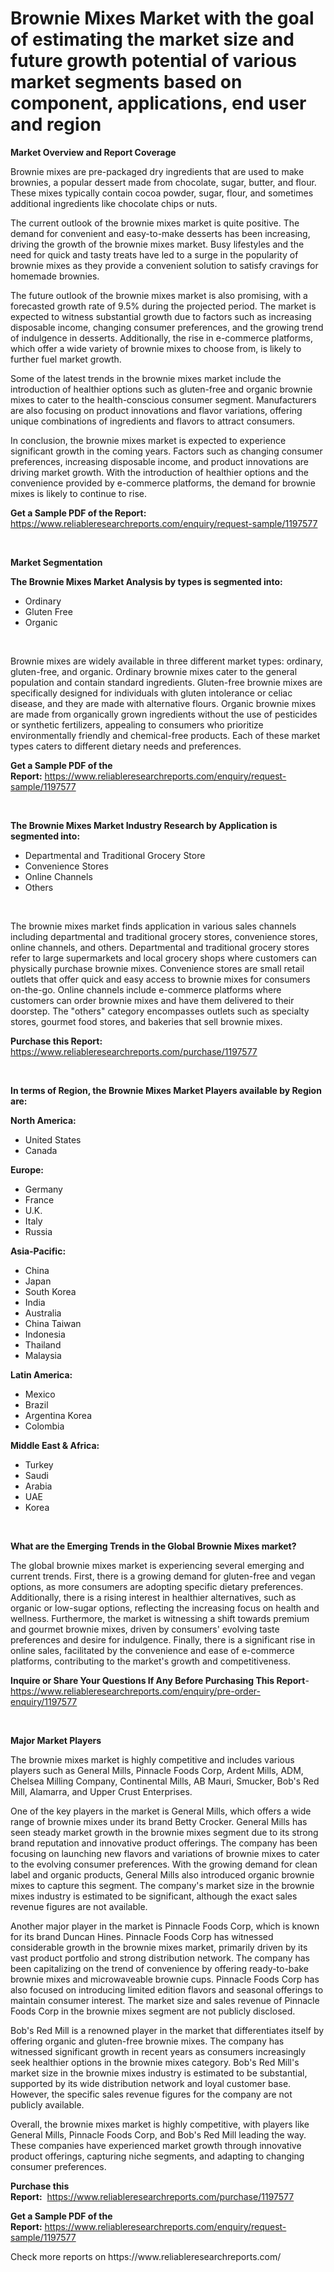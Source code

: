 <p><h1>Brownie Mixes Market with the goal of estimating the market size and future growth potential of various market segments based on component, applications, end user and region</h1></p><p><strong>Market Overview and Report Coverage</strong></p>
<p><p>Brownie mixes are pre-packaged dry ingredients that are used to make brownies, a popular dessert made from chocolate, sugar, butter, and flour. These mixes typically contain cocoa powder, sugar, flour, and sometimes additional ingredients like chocolate chips or nuts.</p><p>The current outlook of the brownie mixes market is quite positive. The demand for convenient and easy-to-make desserts has been increasing, driving the growth of the brownie mixes market. Busy lifestyles and the need for quick and tasty treats have led to a surge in the popularity of brownie mixes as they provide a convenient solution to satisfy cravings for homemade brownies.</p><p>The future outlook of the brownie mixes market is also promising, with a forecasted growth rate of 9.5% during the projected period. The market is expected to witness substantial growth due to factors such as increasing disposable income, changing consumer preferences, and the growing trend of indulgence in desserts. Additionally, the rise in e-commerce platforms, which offer a wide variety of brownie mixes to choose from, is likely to further fuel market growth.</p><p>Some of the latest trends in the brownie mixes market include the introduction of healthier options such as gluten-free and organic brownie mixes to cater to the health-conscious consumer segment. Manufacturers are also focusing on product innovations and flavor variations, offering unique combinations of ingredients and flavors to attract consumers.</p><p>In conclusion, the brownie mixes market is expected to experience significant growth in the coming years. Factors such as changing consumer preferences, increasing disposable income, and product innovations are driving market growth. With the introduction of healthier options and the convenience provided by e-commerce platforms, the demand for brownie mixes is likely to continue to rise.</p></p>
<p><strong>Get a Sample PDF of the Report:</strong> <a href="https://www.reliableresearchreports.com/enquiry/request-sample/1197577">https://www.reliableresearchreports.com/enquiry/request-sample/1197577</a></p>
<p>&nbsp;</p>
<p><strong>Market Segmentation</strong></p>
<p><strong>The Brownie Mixes Market Analysis by types is segmented into:</strong></p>
<p><ul><li>Ordinary</li><li>Gluten Free</li><li>Organic</li></ul></p>
<p>&nbsp;</p>
<p><p>Brownie mixes are widely available in three different market types: ordinary, gluten-free, and organic. Ordinary brownie mixes cater to the general population and contain standard ingredients. Gluten-free brownie mixes are specifically designed for individuals with gluten intolerance or celiac disease, and they are made with alternative flours. Organic brownie mixes are made from organically grown ingredients without the use of pesticides or synthetic fertilizers, appealing to consumers who prioritize environmentally friendly and chemical-free products. Each of these market types caters to different dietary needs and preferences.</p></p>
<p><strong>Get a Sample PDF of the Report:</strong>&nbsp;<a href="https://www.reliableresearchreports.com/enquiry/request-sample/1197577">https://www.reliableresearchreports.com/enquiry/request-sample/1197577</a></p>
<p>&nbsp;</p>
<p><strong>The Brownie Mixes Market Industry Research by Application is segmented into:</strong></p>
<p><ul><li>Departmental and Traditional Grocery Store</li><li>Convenience Stores</li><li>Online Channels</li><li>Others</li></ul></p>
<p>&nbsp;</p>
<p><p>The brownie mixes market finds application in various sales channels including departmental and traditional grocery stores, convenience stores, online channels, and others. Departmental and traditional grocery stores refer to large supermarkets and local grocery shops where customers can physically purchase brownie mixes. Convenience stores are small retail outlets that offer quick and easy access to brownie mixes for consumers on-the-go. Online channels include e-commerce platforms where customers can order brownie mixes and have them delivered to their doorstep. The "others" category encompasses outlets such as specialty stores, gourmet food stores, and bakeries that sell brownie mixes.</p></p>
<p><strong>Purchase this Report:</strong>&nbsp; <a href="https://www.reliableresearchreports.com/purchase/1197577">https://www.reliableresearchreports.com/purchase/1197577</a></p>
<p>&nbsp;</p>
<p><strong>In terms of Region, the Brownie Mixes Market Players available by Region are:</strong></p>
<p>
    <p> <strong> North America: </strong>
        <ul>
            <li>United States</li>
            <li>Canada</li>
        </ul>
        </p> 
    <p> <strong> Europe: </strong>
        <ul>
            <li>Germany</li>
            <li>France</li>
            <li>U.K.</li>
            <li>Italy</li>
            <li>Russia</li>
        </ul>
        </p> 
    <p> <strong> Asia-Pacific: </strong>
        <ul>
            <li>China</li>
            <li>Japan</li>
            <li>South Korea</li>
            <li>India</li>
            <li>Australia</li>
            <li>China Taiwan</li>
            <li>Indonesia</li>
            <li>Thailand</li>
            <li>Malaysia</li>
        </ul>
        </p> 
    <p> <strong> Latin America: </strong>
        <ul>
            <li>Mexico</li>
            <li>Brazil</li>
            <li>Argentina Korea</li>
            <li>Colombia</li>
        </ul>
        </p> 
    <p> <strong> Middle East & Africa: </strong>
        <ul>
            <li>Turkey</li>
            <li>Saudi</li>
            <li>Arabia</li>
            <li>UAE</li>
            <li>Korea</li>
        </ul>
    </p>
    </p>
<p>&nbsp;</p>
<p><strong>What are the Emerging Trends in the Global Brownie Mixes market?</strong></p>
<p><p>The global brownie mixes market is experiencing several emerging and current trends. First, there is a growing demand for gluten-free and vegan options, as more consumers are adopting specific dietary preferences. Additionally, there is a rising interest in healthier alternatives, such as organic or low-sugar options, reflecting the increasing focus on health and wellness. Furthermore, the market is witnessing a shift towards premium and gourmet brownie mixes, driven by consumers' evolving taste preferences and desire for indulgence. Finally, there is a significant rise in online sales, facilitated by the convenience and ease of e-commerce platforms, contributing to the market's growth and competitiveness.</p></p>
<p><strong>Inquire or Share Your Questions If Any Before Purchasing This Report</strong>- <a href="https://www.reliableresearchreports.com/enquiry/pre-order-enquiry/1197577">https://www.reliableresearchreports.com/enquiry/pre-order-enquiry/1197577</a></p>
<p>&nbsp;</p>
<p><strong>Major Market Players</strong></p>
<p><p>The brownie mixes market is highly competitive and includes various players such as General Mills, Pinnacle Foods Corp, Ardent Mills, ADM, Chelsea Milling Company, Continental Mills, AB Mauri, Smucker, Bob's Red Mill, Alamarra, and Upper Crust Enterprises.</p><p>One of the key players in the market is General Mills, which offers a wide range of brownie mixes under its brand Betty Crocker. General Mills has seen steady market growth in the brownie mixes segment due to its strong brand reputation and innovative product offerings. The company has been focusing on launching new flavors and variations of brownie mixes to cater to the evolving consumer preferences. With the growing demand for clean label and organic products, General Mills also introduced organic brownie mixes to capture this segment. The company's market size in the brownie mixes industry is estimated to be significant, although the exact sales revenue figures are not available.</p><p>Another major player in the market is Pinnacle Foods Corp, which is known for its brand Duncan Hines. Pinnacle Foods Corp has witnessed considerable growth in the brownie mixes market, primarily driven by its vast product portfolio and strong distribution network. The company has been capitalizing on the trend of convenience by offering ready-to-bake brownie mixes and microwaveable brownie cups. Pinnacle Foods Corp has also focused on introducing limited edition flavors and seasonal offerings to maintain consumer interest. The market size and sales revenue of Pinnacle Foods Corp in the brownie mixes segment are not publicly disclosed.</p><p>Bob's Red Mill is a renowned player in the market that differentiates itself by offering organic and gluten-free brownie mixes. The company has witnessed significant growth in recent years as consumers increasingly seek healthier options in the brownie mixes category. Bob's Red Mill's market size in the brownie mixes industry is estimated to be substantial, supported by its wide distribution network and loyal customer base. However, the specific sales revenue figures for the company are not publicly available.</p><p>Overall, the brownie mixes market is highly competitive, with players like General Mills, Pinnacle Foods Corp, and Bob's Red Mill leading the way. These companies have experienced market growth through innovative product offerings, capturing niche segments, and adapting to changing consumer preferences.</p></p>
<p><strong>Purchase this Report:</strong>&nbsp;&nbsp;<a href="https://www.reliableresearchreports.com/purchase/1197577">https://www.reliableresearchreports.com/purchase/1197577</a></p>
<p></p>
<p><strong>Get a Sample PDF of the Report:</strong>&nbsp;<a href="https://www.reliableresearchreports.com/enquiry/request-sample/1197577">https://www.reliableresearchreports.com/enquiry/request-sample/1197577</a></p>
<p>Check more reports on https://www.reliableresearchreports.com/</p>